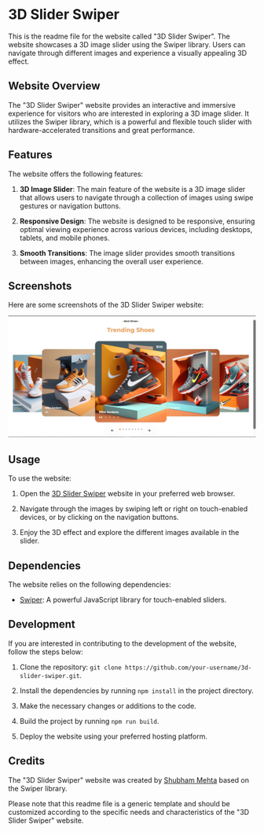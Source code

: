 # 3D Slider Swiper

This is the readme file for the website called "3D Slider Swiper". The website showcases a 3D image slider using the Swiper library. Users can navigate through different images and experience a visually appealing 3D effect.

## Website Overview

The "3D Slider Swiper" website provides an interactive and immersive experience for visitors who are interested in exploring a 3D image slider. It utilizes the Swiper library, which is a powerful and flexible touch slider with hardware-accelerated transitions and great performance.

## Features

The website offers the following features:

1. **3D Image Slider**: The main feature of the website is a 3D image slider that allows users to navigate through a collection of images using swipe gestures or navigation buttons.

2. **Responsive Design**: The website is designed to be responsive, ensuring optimal viewing experience across various devices, including desktops, tablets, and mobile phones.

3. **Smooth Transitions**: The image slider provides smooth transitions between images, enhancing the overall user experience.

## Screenshots

Here are some screenshots of the 3D Slider Swiper website:


![Screenshot 2](images/Screenshot2.jpg)


## Usage

To use the website:

1. Open the [3D Slider Swiper](https://3d-slider-swiper.netlify.app) website in your preferred web browser.

2. Navigate through the images by swiping left or right on touch-enabled devices, or by clicking on the navigation buttons.

3. Enjoy the 3D effect and explore the different images available in the slider.

## Dependencies

The website relies on the following dependencies:

- [Swiper](https://swiperjs.com/): A powerful JavaScript library for touch-enabled sliders.

## Development

If you are interested in contributing to the development of the website, follow the steps below:

1. Clone the repository: `git clone https://github.com/your-username/3d-slider-swiper.git`.

2. Install the dependencies by running `npm install` in the project directory.

3. Make the necessary changes or additions to the code.

4. Build the project by running `npm run build`.

5. Deploy the website using your preferred hosting platform.

## Credits

The "3D Slider Swiper" website was created by [Shubham Mehta](https://github.com/your-username) based on the Swiper library.

Please note that this readme file is a generic template and should be customized according to the specific needs and characteristics of the "3D Slider Swiper" website.
